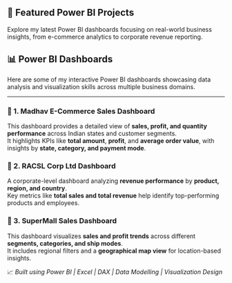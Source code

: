 ## 🚀 Featured Power BI Projects
Explore my latest Power BI dashboards focusing on real-world business insights, from e-commerce analytics to corporate revenue reporting.
## 📊 Power BI Dashboards

Here are some of my interactive Power BI dashboards showcasing data analysis and visualization skills across multiple business domains.

---

### 🛒 1. Madhav E-Commerce Sales Dashboard
This dashboard provides a detailed view of **sales, profit, and quantity performance** across Indian states and customer segments.  
It highlights KPIs like **total amount**, **profit**, and **average order value**, with insights by **state, category, and payment mode**.

### 🏢 2. RACSL Corp Ltd Dashboard
A corporate-level dashboard analyzing **revenue performance** by **product, region, and country**.  
Key metrics like **total sales and total revenue** help identify top-performing products and employees.

### 🏬 3. SuperMall Sales Dashboard
This dashboard visualizes **sales and profit trends** across different **segments, categories, and ship modes**.  
It includes regional filters and a **geographical map view** for location-based insights.


📈 *Built using Power BI | Excel | DAX | Data Modelling | Visualization Design*
